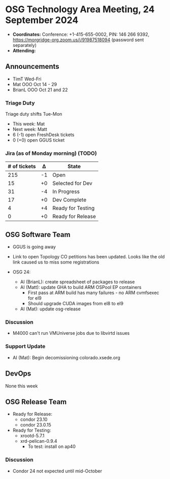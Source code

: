 # OSG Technology Area Meeting, 24 September 2024

-   **Coordinates:** Conference: +1-415-655-0002, PIN: 146 266 9392,
    <https://morgridge-org.zoom.us/j/91987518094> (password sent separately)
-   **Attending:** 

## Announcements

-   TimT  Wed-Fri
-   Mat OOO Oct 14 - 29
-   BrianL OOO Oct 21 and 22

### Triage Duty

Triage duty shifts Tue-Mon

-   This week: Mat
-   Next week: Matt
-   6 (-1) open FreshDesk tickets
-   0 (+0) open GGUS ticket

### Jira (as of Monday morning) (TODO)

| # of tickets | &Delta; | State             |
|--------------|---------|-------------------|
| 215          | -1      | Open              |
| 15           | +0      | Selected for Dev  |
| 31           | -4      | In Progress       |
| 17           | +0      | Dev Complete      |
| 4            | +4      | Ready for Testing |
| 0            | +0      | Ready for Release |

## OSG Software Team

-   GGUS is going away

-  Link to open Topology CO petitions has been updated. Looks like the old link caused us to miss some registrations

-   OSG 24:
    -   AI (BrianL): create spreadsheet of packages to release
    -   AI (Matt): update GHA to build ARM OSPool EP containers
        - First pass at ARM build has many failures - no ARM cvmfsexec for el9
        - Should upgrade CUDA images from el8 to el9
    -   AI (Mat): update osg-release

### Discussion

-  M4000 can't run VMUniverse jobs due to libvirtd issues

### Support Update

-   AI (Mat): Begin decomissioning colorado.xsede.org

## DevOps

None this week

## OSG Release Team

-   Ready for Release:
    - condor 23.10
    - condor 23.0.15
-   Ready for Testing:
    - xrootd-5.7.1
    - xrd-pelican-0.9.4
        - To test: install on ap40

### Discussion

-   Condor 24 not expected until mid-October
